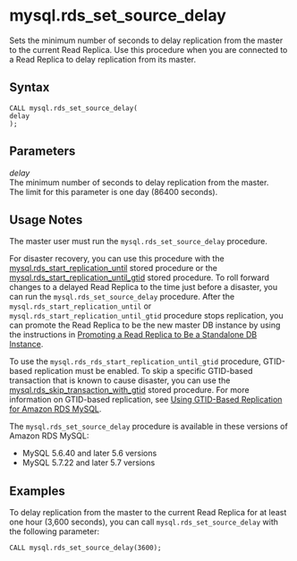 # mysql\.rds\_set\_source\_delay<a name="mysql_rds_set_source_delay"></a>

Sets the minimum number of seconds to delay replication from the master to the current Read Replica\. Use this procedure when you are connected to a Read Replica to delay replication from its master\.

## Syntax<a name="mysql_rds_set_source_delay-syntax"></a>

```
CALL mysql.rds_set_source_delay(
delay
);
```

## Parameters<a name="mysql_rds_set_source_delay-parameters"></a>

 *delay*   
The minimum number of seconds to delay replication from the master\.  
The limit for this parameter is one day \(86400 seconds\)\.

## Usage Notes<a name="mysql_rds_set_source_delay-usage-notes"></a>

The master user must run the `mysql.rds_set_source_delay` procedure\.

For disaster recovery, you can use this procedure with the [mysql\.rds\_start\_replication\_until](mysql_rds_start_replication_until.md) stored procedure or the [mysql\.rds\_start\_replication\_until\_gtid](mysql_rds_start_replication_until_gtid.md) stored procedure\. To roll forward changes to a delayed Read Replica to the time just before a disaster, you can run the `mysql.rds_set_source_delay` procedure\. After the `mysql.rds_start_replication_until` or `mysql.rds_start_replication_until_gtid` procedure stops replication, you can promote the Read Replica to be the new master DB instance by using the instructions in [Promoting a Read Replica to Be a Standalone DB Instance](USER_ReadRepl.md#USER_ReadRepl.Promote)\.

To use the `mysql.rds_rds_start_replication_until_gtid` procedure, GTID\-based replication must be enabled\. To skip a specific GTID\-based transaction that is known to cause disaster, you can use the [mysql\.rds\_skip\_transaction\_with\_gtid](mysql_rds_skip_transaction_with_gtid.md) stored procedure\. For more information on GTID\-based replication, see [Using GTID\-Based Replication for Amazon RDS MySQL](mysql-replication-gtid.md)\.

The `mysql.rds_set_source_delay` procedure is available in these versions of Amazon RDS MySQL:
+ MySQL 5\.6\.40 and later 5\.6 versions
+ MySQL 5\.7\.22 and later 5\.7 versions

## Examples<a name="mysql_rds_set_source_delay-examples"></a>

To delay replication from the master to the current Read Replica for at least one hour \(3,600 seconds\), you can call `mysql.rds_set_source_delay` with the following parameter:

```
CALL mysql.rds_set_source_delay(3600);
```